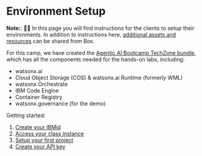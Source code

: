 # Environment Setup


**Note:**: 🚧🔨 In this page you will find instructions for the clients to setup their environments. In addition to instructions here,  [additional assets and resources](https://ibm.box.com/s/7sxz8a43zy4cj2rlxjuagjkvawypot80) can be shared from Box.

For this camp, we have created the [Agentic AI Bootcamp TechZone bundle](https://ibm.biz/tz-agenticAI-camp), which has all the components needed for the hands-on labs, including: 

- watsonx.ai
- Cloud Object Storage (COS) & watsonx.ai Runtime (formerly WML) 
- watsonx Orchestrate
- IBM Code Engine
- Container Registry
- watsonx.governance (for the demo)

Getting started:
1. [Create your IBMid](create-IBMid.md)
2. [Access your class instance](access-env.md)
3. [Setup your first project](create-project.md)
4. [Create your API key](api_key_project_id_setup.md)
 
